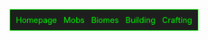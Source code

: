 <div align="center">
  <div style="border: 1px solid #00ff00; padding: 10px; display: inline-block; background-color: #1e1e1e;">
    <a href="index.html" style="color: #00ff00; text-decoration: none;">Homepage</a> &nbsp; 
    <a href="mobs.html" style="color: #00ff00; text-decoration: none;">Mobs</a> &nbsp; 
    <a href="page4.html" style="color: #00ff00; text-decoration: none;">Biomes</a> &nbsp; 
    <a href="page6.html" style="color: #00ff00; text-decoration: none;">Building</a> &nbsp; 
    <a href="page7.html" style="color: #00ff00; text-decoration: none;">Crafting</a>
  </div>
</div>

